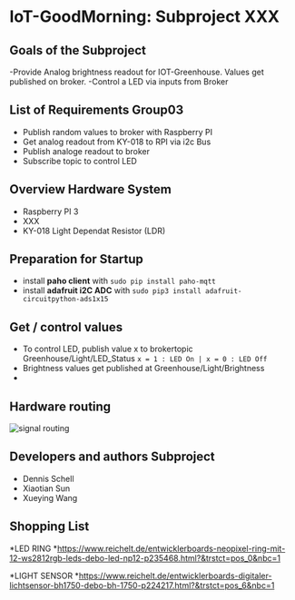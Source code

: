 # IoT-GoodMorning: Subproject XXX

## Goals of the Subproject
-Provide Analog brightness readout for IOT-Greenhouse. Values get published on broker.
-Control a LED via inputs from Broker

## List of Requirements Group03
 * Publish random values to broker with Raspberry PI
 * Get analog readout from KY-018 to RPI via i2c Bus
 * Publish analoge readout to broker
 * Subscribe topic to control LED
 
## Overview Hardware System
* Raspberry PI 3
* XXX
* KY-018 Light Dependat Resistor (LDR)

## Preparation for Startup
* install **paho client** with ``sudo pip install paho-mqtt``
* install **adafruit i2C ADC** with ``sudo pip3 install adafruit-circuitpython-ads1x15``

## Get / control values
* To control LED, publish value x to brokertopic Greenhouse/Light/LED_Status
  ``x = 1 : LED On |
  x = 0 : LED Off``
* Brightness values get published at Greenhouse/Light/Brightness
* 
## Hardware routing
![signal routing](https://user-images.githubusercontent.com/94985537/149324416-230a03ea-fdb1-4d14-bd33-b21e2e305ccc.png)

##  Developers and authors Subproject
 * Dennis Schell
 * Xiaotian Sun
 * Xueying Wang 
 ## Shopping List
 *LED RING
 *https://www.reichelt.de/entwicklerboards-neopixel-ring-mit-12-ws2812rgb-leds-debo-led-np12-p235468.html?&trstct=pos_0&nbc=1
 
 *LIGHT SENSOR
 *https://www.reichelt.de/entwicklerboards-digitaler-lichtsensor-bh1750-debo-bh-1750-p224217.html?&trstct=pos_6&nbc=1

